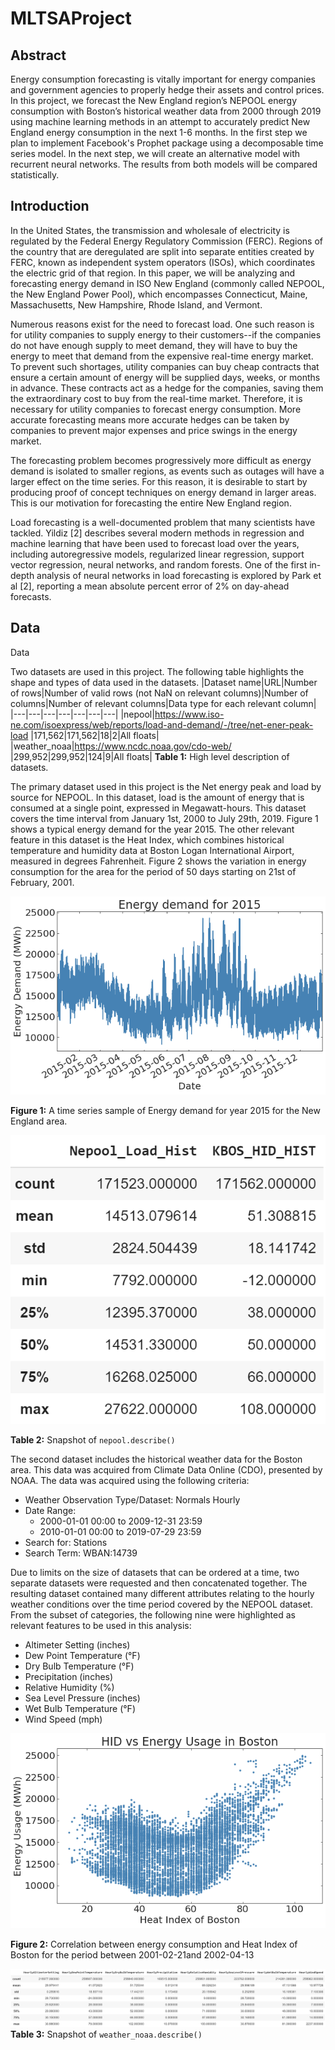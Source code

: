 # MLTSAProject

## Abstract
Energy consumption forecasting is vitally important for energy companies and government agencies to properly hedge their assets and control prices.  In this project, we forecast the New England region’s NEPOOL energy consumption with Boston’s historical weather data from 2000 through 2019 using machine learning methods in an attempt to accurately predict New England energy consumption in the next 1-6 months.  In the first step we plan to implement Facebook's Prophet package using a decomposable time series model.  In the next step, we will create an alternative model with recurrent neural networks. The results from both models will be compared statistically.

## Introduction
In the United States, the transmission and wholesale of electricity is regulated by the Federal Energy Regulatory Commission (FERC).  Regions of the country that are deregulated are split into separate entities created by FERC, known as independent system operators (ISOs), which coordinates the electric grid of that region.  In this paper, we will be analyzing and forecasting energy demand in ISO New England (commonly called NEPOOL, the New England Power Pool), which encompasses Connecticut, Maine, Massachusetts, New Hampshire, Rhode Island, and Vermont.

Numerous reasons exist for the need to forecast load.  One such reason is for utility companies to supply energy to their customers--if the companies do not have enough supply to meet demand, they will have to buy the energy to meet that demand from the expensive real-time energy market.  To prevent such shortages, utility companies can buy cheap contracts that ensure a certain amount of energy will be supplied days, weeks, or months in advance.  These contracts act as a hedge for the companies, saving them the extraordinary cost to buy from the real-time market.  Therefore, it is necessary for utility companies to forecast energy consumption.  More accurate forecasting means more accurate hedges can be taken by companies to prevent major expenses and price swings in the energy market.

The forecasting problem becomes progressively more difficult as energy demand is isolated to smaller regions, as events such as outages will have a larger effect on the time series.  For this reason, it is desirable to start by producing proof of concept techniques on energy demand in larger areas.  This is our motivation for forecasting the entire New England region.

Load forecasting is a well-documented problem that many scientists have tackled. Yildiz [2] describes several modern methods in regression and machine learning that have been used to forecast load over the years, including autoregressive models, regularized linear regression, support vector regression, neural networks, and random forests. One of the first in-depth analysis of neural networks in load forecasting is explored by Park et al [2], reporting a mean absolute percent error of 2% on day-ahead forecasts.

## Data
Data

Two datasets are used in this project. The following table highlights the shape and types of data used in the datasets.
|Dataset name|URL|Number of rows|Number of valid rows (not NaN on relevant columns)|Number of columns|Number of relevant columns|Data type for each relevant column|
|---|---|---|---|---|---|---|
|nepool|https://www.iso-ne.com/isoexpress/web/reports/load-and-demand/-/tree/net-ener-peak-load |171,562|171,562|18|2|All floats|
|weather_noaa|https://www.ncdc.noaa.gov/cdo-web/ |299,952|299,952|124|9|All floats|
**Table 1:** High level description of datasets.

The primary dataset used in this project is the Net energy peak and load by source for NEPOOL. In this dataset, load is the amount of energy that is consumed at a single point, expressed in Megawatt-hours. This dataset covers the time interval from January 1st, 2000 to July 29th, 2019. Figure 1 shows a typical energy demand for the year 2015. The other relevant feature in this dataset is the Heat Index, which combines historical temperature and humidity data at Boston Logan International Airport, measured in degrees Fahrenheit. Figure 2 shows the variation in energy consumption for the area for the period of 50 days starting on 21st of February, 2001.

![energy demand for 2015](figures/energy_demand_2015.png)

**Figure 1:** A time series sample of Energy demand for year 2015 for the New England area.

![snapshot of nepool.describe()](figures/nepool_data_description.png)

**Table 2:** Snapshot of `nepool.describe()`

The second dataset includes the historical weather data for the Boston area. This data was acquired from Climate Data Online (CDO), presented by NOAA. The data was acquired using the following criteria:
 * Weather Observation Type/Dataset: Normals Hourly
 * Date Range: 
   * 2000-01-01 00:00 to 2009-12-31 23:59
   * 2010-01-01 00:00 to 2019-07-29 23:59 
 * Search for: Stations
 * Search Term: WBAN:14739

Due to limits on the size of datasets that can be ordered at a time, two separate datasets were requested and then concatenated together. The resulting dataset contained many different attributes relating to the hourly weather conditions over the time period covered by the NEPOOL dataset. From the subset of categories, the following nine were highlighted as relevant features to be used in this analysis:
 * Altimeter Setting (inches)
 * Dew Point Temperature (°F)
 * Dry Bulb Temperature (°F)
 * Precipitation (inches)
 * Relative Humidity (%)
 * Sea Level Pressure (inches)
 * Wet Bulb Temperature (°F)
 * Wind Speed (mph)

![Correlation between energy consumption and Heat Index of Boston for the period between 2001-02-21and 2002-04-13](figures/hid_energy_usage.png)

**Figure 2:** Correlation between energy consumption and Heat Index of Boston for the period between 2001-02-21and 2002-04-13

![Snapshot of weather_noaa.describe()](figures/noaa_data_description.png)
**Table 3:** Snapshot of `weather_noaa.describe()`